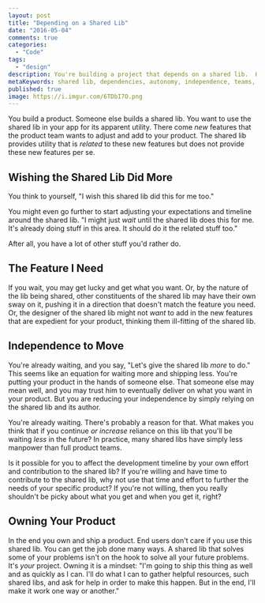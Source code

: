 ```yaml
---
layout: post
title: "Depending on a Shared Lib"
date: "2016-05-04"
comments: true
categories:
  - "Code"
tags:
  - "design"
description: You're building a project that depends on a shared lib.  How will you evolve?
metaKeywords: shared lib, dependencies, autonomy, independence, teams, open source
published: true
image: https://i.imgur.com/6TDbI7O.png
---
```


You build a product.  Someone else builds a shared lib.  You want to use the shared lib in your app for its apparent utility.  There come _new_ features that the product team wants to adjust and add to your product.  The shared lib provides utility that is _related_ to these new features but does not provide these new features per se.

<!--more-->

## Wishing the Shared Lib Did More
You think to yourself, "I wish this shared lib did this for me too."  

You might even go further to start adjusting your expectations and timeline around the shared lib. "I might just _wait_ until the shared lib does this for me.  It's already doing stuff in this area.  It should do it the related stuff too."  

After all, you have a lot of other stuff you'd rather do.

## The Feature I Need
If you wait, you may get lucky and get what you want.  Or, by the nature of the lib being shared, other constituents of the shared lib may have their own sway on it, pushing it in a direction that doesn't match the feature you need.   Or, the designer of the shared lib might not _want_ to add in the new features that are expedient for your product, thinking them ill-fitting of the shared lib.

## Independence to Move
You're already waiting, and you say, "Let's give the shared lib _more_ to do."  This seems like an equation for waiting more and shipping less.  You're putting your product in the hands of someone else.  That someone else may mean well, and you may trust him to eventually deliver on what you want in your product.  But you are reducing your independence by simply relying on the shared lib and its author.  

You're already waiting.  There's probably a reason for that.  What makes you think that if you continue _or increase_ reliance on this lib that you'll be waiting _less_ in the future?  In practice, many shared libs have simply less manpower than full product teams.  

Is it possible for you to affect the development timeline by your own effort and contribution to the shared lib?  If you're willing and have time to contribute to the shared lib, why not use that time and effort to further the needs of your specific product?  If you're not willing, then you really shouldn't be picky about what you get and when you get it, right?

## Owning Your Product
In the end you own and ship a product.  End users don't care if you use this shared lib.  You can get the job done many ways.  A shared lib that solves some of your problems isn't on the hook to solve all your future problems.  It's _your_ project.  Owning it is a mindset:  "I'm going to ship this thing as well and as quickly as I can.  I'll do what I can to gather helpful resources, such shared libs, and ask for help in order to make this happen.  But in the end, I'll make it work one way or another."
